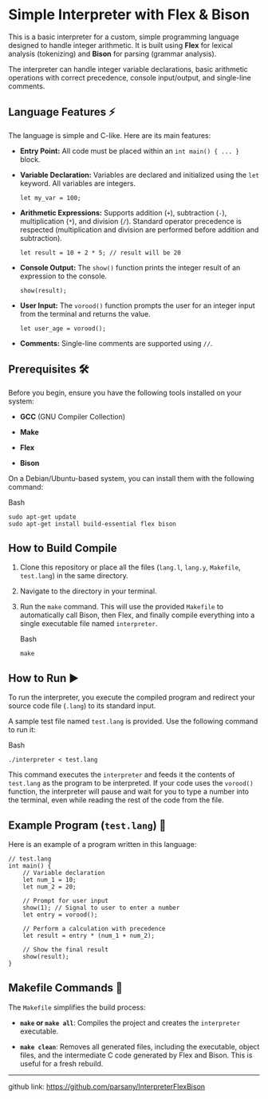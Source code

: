 
# Simple Interpreter with Flex & Bison

This is a basic interpreter for a custom, simple programming language designed to handle integer arithmetic. It is built using **Flex** for lexical analysis (tokenizing) and **Bison** for parsing (grammar analysis).

The interpreter can handle integer variable declarations, basic arithmetic operations with correct precedence, console input/output, and single-line comments.


## Language Features ⚡

The language is simple and C-like. Here are its main features:

- **Entry Point:** All code must be placed within an `int main() { ... }` block.

- **Variable Declaration:** Variables are declared and initialized using the `let` keyword. All variables are integers.
  
  ```
  let my_var = 100;
  ```

- **Arithmetic Expressions:** Supports addition (`+`), subtraction (`-`), multiplication (`*`), and division (`/`). Standard operator precedence is respected (multiplication and division are performed before addition and subtraction).
  
  ```
  let result = 10 + 2 * 5; // result will be 20
  ```

- **Console Output:** The `show()` function prints the integer result of an expression to the console.
  
  ```
  show(result);
  ```

- **User Input:** The `vorood()` function prompts the user for an integer input from the terminal and returns the value.
  
  ```
  let user_age = vorood();
  ```

- **Comments:** Single-line comments are supported using `//`.


## Prerequisites 🛠️

Before you begin, ensure you have the following tools installed on your system:

- **GCC** (GNU Compiler Collection)

- **Make**

- **Flex**

- **Bison**

On a Debian/Ubuntu-based system, you can install them with the following command:

Bash

```
sudo apt-get update
sudo apt-get install build-essential flex bison
```


## How to Build Compile

1. Clone this repository or place all the files (`lang.l`, `lang.y`, `Makefile`, `test.lang`) in the same directory.

2. Navigate to the directory in your terminal.

3. Run the `make` command. This will use the provided `Makefile` to automatically call Bison, then Flex, and finally compile everything into a single executable file named `interpreter`.
   
   Bash
   
   ```
   make
   ```


## How to Run ▶️

To run the interpreter, you execute the compiled program and redirect your source code file (`.lang`) to its standard input.

A sample test file named `test.lang` is provided. Use the following command to run it:

Bash

```
./interpreter < test.lang
```

This command executes the `interpreter` and feeds it the contents of `test.lang` as the program to be interpreted. If your code uses the `vorood()` function, the interpreter will pause and wait for you to type a number into the terminal, even while reading the rest of the code from the file.


## Example Program (`test.lang`) 📄

Here is an example of a program written in this language:

```
// test.lang
int main() {
    // Variable declaration
    let num_1 = 10;
    let num_2 = 20;

    // Prompt for user input
    show(1); // Signal to user to enter a number
    let entry = vorood();

    // Perform a calculation with precedence
    let result = entry * (num_1 + num_2);

    // Show the final result
    show(result);
}
```


## Makefile Commands 📜

The `Makefile` simplifies the build process:

- **`make` or `make all`**: Compiles the project and creates the `interpreter` executable.

- **`make clean`**: Removes all generated files, including the executable, object files, and the intermediate C code generated by Flex and Bison. This is useful for a fresh rebuild.

---

github link: https://github.com/parsany/InterpreterFlexBison
